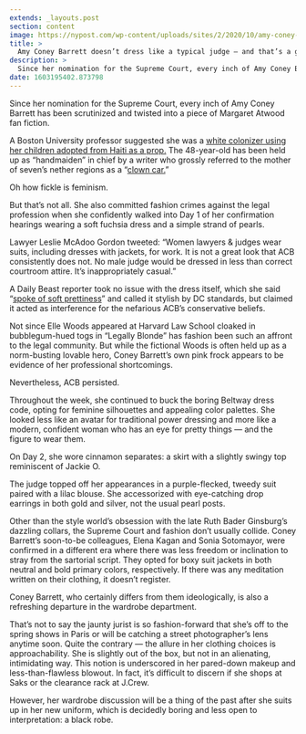 ```yaml
--- 
extends: _layouts.post 
section: content 
image: https://nypost.com/wp-content/uploads/sites/2/2020/10/amy-coney-barrett-.jpg?quality=90&strip=all&w=1200 
title: > 
  Amy Coney Barrett doesn’t dress like a typical judge — and that’s a good thing 
description: > 
  Since her nomination for the Supreme Court, every inch of Amy Coney Barrett has been scrutinized and twisted into a piece of Margaret Atwood fan fiction.Lawyer Leslie McAdoo Gordon tweeted: “Women lawyers & judges wear suits, including dresses with jackets, for work.Throughout the week, she continued to buck the boring Beltway dress code, opting for feminine silhouettes and appealing color palettes.Other than the style world’s obsession with the late Ruth Bader Ginsburg’s dazzling collars, the Supreme Court and fashion don’t usually collide.Coney Barrett, who certainly differs from them ideologically, is also a refreshing departure in the wardrobe department. 
date: 1603195402.873798 
--- 
```

<div><p>Since her nomination for the Supreme Court, every inch of Amy Coney Barrett has been scrutinized and twisted into a piece of Margaret Atwood fan fiction.</p>
<p>A Boston University professor suggested she was a <a href="https://nypost.com/2020/09/28/bu-professor-suggests-amy-coney-barrett-is-a-white-colonizer/">white colonizer using her children adopted from Haiti as a prop.</a> The 48-year-old has been held up as &#8220;handmaiden&#8221; in chief by a writer who grossly referred to the mother of seven&#8217;s nether regions as a &#8220;<a href="https://twitter.com/laurenthehough/status/1315660241833426944" rel="noopener noreferrer" target="_blank">clown car.</a>&#8221;</p>
<p>Oh how fickle is feminism.</p>
<p>But that&#8217;s not all. She also committed fashion crimes against the legal profession when she confidently walked into Day 1 of her confirmation hearings wearing a soft fuchsia dress and a simple strand of pearls.</p>
<p>Lawyer Leslie McAdoo Gordon tweeted: &#8220;Women lawyers &amp; judges wear suits, including dresses with jackets, for work. It is not a great look that ACB consistently does not. No male judge would be dressed in less than correct courtroom attire. It&#8217;s inappropriately casual.&#8221;</p>
 
<p>A Daily Beast reporter took no issue with the dress itself, which she said &#8220;<a href="https://www.thedailybeast.com/dont-let-amy-coney-barretts-confirmation-hearing-dress-fool-you" rel="noopener noreferrer" target="_blank">spoke of soft prettiness</a>&#8221; and called it stylish by DC standards, but claimed it acted as interference for the nefarious ACB&#8217;s conservative beliefs.</p>
<p>Not since Elle Woods appeared at Harvard Law School cloaked in bubblegum-hued togs in &#8220;Legally Blonde&#8221; has fashion been such an affront to the legal community. But while the fictional Woods is often held up as a norm-busting lovable hero, Coney Barrett&#8217;s own pink frock appears to be evidence of her professional shortcomings.</p>
<p>Nevertheless, ACB persisted.</p>
<p>Throughout the week, she continued to buck the boring Beltway dress code, opting for feminine silhouettes and appealing color palettes. She looked less like an avatar for traditional power dressing and more like a modern, confident woman who has an eye for pretty things &#8212; and the figure to wear them.</p>
<p>On Day 2, she wore cinnamon separates: a skirt with a slightly swingy top reminiscent of Jackie O.</p>
 
<p>The judge topped off her appearances in a purple-flecked, tweedy suit paired with a lilac blouse. She accessorized with eye-catching drop earrings in both gold and silver, not the usual pearl posts.</p>
 
<p>Other than the style world&#8217;s obsession with the late Ruth Bader Ginsburg&#8217;s dazzling collars, the Supreme Court and fashion don&#8217;t usually collide. Coney Barrett&#8217;s soon-to-be colleagues, Elena Kagan and Sonia Sotomayor, were confirmed in a different era where there was less freedom or inclination to stray from the sartorial script. They opted for boxy suit jackets in both neutral and bold primary colors, respectively. If there was any meditation written on their clothing, it doesn&#8217;t register.</p>
<p>Coney Barrett, who certainly differs from them ideologically, is also a refreshing departure in the wardrobe department.</p>
<p>That&#8217;s not to say the jaunty jurist is so fashion-forward that she&#8217;s off to the spring shows in Paris or will be catching a street photographer&#8217;s lens anytime soon. Quite the contrary &#8212; the allure in her clothing choices is approachability. She is slightly out of the box, but not in an alienating, intimidating way. This notion is underscored in her pared-down makeup and less-than-flawless blowout. In fact, it&#8217;s difficult to discern if she shops at Saks or the clearance rack at J.Crew.</p>
<p>However, her wardrobe discussion will be a thing of the past after she suits up in her new uniform, which is decidedly boring and less open to interpretation: a black robe.</p>
			</div>